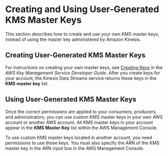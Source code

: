 # Creating and Using User\-Generated KMS Master Keys<a name="creating-using-sse-master-keys"></a>

This section describes how to create and use your own KMS master keys, instead of using the master key administered by Amazon Kinesis\.

## Creating User\-Generated KMS Master Keys<a name="creating-sse-master-keys"></a>

For instructions on creating your own master keys, see [Creating Keys](http://docs.aws.amazon.com/kms/latest/developerguide/create-keys.html) in the *AWS Key Management Service Developer Guide*\. After you create keys for your account, the Kinesis Data Streams service returns these keys in the **KMS master key** list\.

## Using User\-Generated KMS Master Keys<a name="using-sse-master-keys"></a>

Once the correct permissions are applied to your consumers, producers, and administrators, you can use custom KMS master keys in your own AWS account or another AWS account\. All KMS master keys in your account appear in the **KMS Master Key** list within the AWS Management Console\.

To use custom KMS master keys located in another account, you need permissions to use those keys\. You must also specify the ARN of the KMS master key in the ARN input box in the AWS Management Console\.